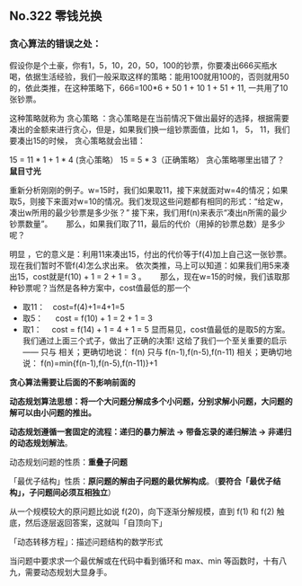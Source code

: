 ## No.322 零钱兑换

### 贪心算法的错误之处：

假设你是个土豪，你有1，5，10，20，50，100的钞票，你要凑出666买瓶水喝，依据生活经验，我们一般采取这样的策略：能用100就用100的，否则就用50的，依此类推，在这种策略下，666=100*6 + 50 1 + 10 1 + 51 + 11, 一共用了10张钞票。

这种策略就称为 贪心策略 ：贪心策略是在当前情况下做出最好的选择，根据需要凑出的金额来进行贪心，但是，如果我们换一组钞票面值，比如 1， 5， 11，我们要凑出15的时候， 贪心策略就会出错：

15 = 11 * 1 + 1 * 4 (贪心策略）
15 = 5 * 3（正确策略）
贪心策略哪里出错了？
**鼠目寸光**

重新分析刚刚的例子。w=15时，我们如果取11，接下来就面对w=4的情况；如果取5，则接下来面对w=10的情况。我们发现这些问题都有相同的形式：“给定w，凑出w所用的最少钞票是多少张？” 接下来，我们用f(n)来表示“凑出n所需的最少钞票数量”。　　
那么，如果我们取了11，最后的代价（用掉的钞票总数）是多少呢？

明显 ，它的意义是：利用11来凑出15，付出的代价等于f(4)加上自己这一张钞票。现在我们暂时不管f(4)怎么求出来。
依次类推，马上可以知道：如果我们用5来凑出15，cost就是f(10) + 1 = 2 + 1 = 3 。　
　那么，现在w=15的时候，我们该取那种钞票呢？当然是各种方案中，cost值最低的那一个

- 取11：　cost=f(4)+1=4+1=5　
- 取5： 　 cost = f(10) + 1 = 2 + 1 = 3
- 取1： 　cost = f(14) + 1 = 4 + 1 = 5
显而易见，cost值最低的是取5的方案。我们通过上面三个式子，做出了正确的决策!
这给了我们一个至关重要的启示—— 只与 相关；更确切地说： f(n) 只与 f(n-1),f(n-5),f(n-11) 相关；更确切地说：
f(n)=min{f(n-1),f(n-5),f(n-11)}+1

**贪心算法需要让后面的不影响前面的**

**动态规划算法思想：将一个大问题分解成多个小问题，分别求解小问题，大问题的解可以由小问题的推出。**

**动态规划遵循一套固定的流程：递归的暴力解法 -> 带备忘录的递归解法 -> 非递归的动态规划解法**。

动态规划问题的性质：**重叠子问题** 

「最优子结构」性质：**原问题的解由子问题的最优解构成**。（**要符合「最优子结构」，子问题间必须互相独立**）

从一个规模较大的原问题比如说 f(20)，向下逐渐分解规模，直到 f(1) 和 f(2) 触底，然后逐层返回答案，这就叫「自顶向下」

「动态转移方程」：描述问题结构的数学形式

当问题中要求求一个最优解或在代码中看到循环和 max、min 等函数时，十有八九，需要动态规划大显身手。

